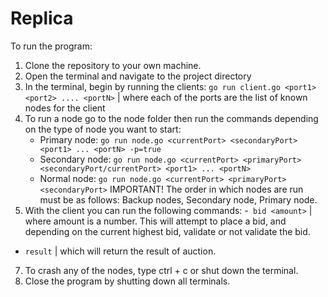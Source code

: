 # Replica

To run the program:
1. Clone the repository to your own machine.
2. Open the terminal and navigate to the project directory
3. In the terminal, begin by running the clients: ``go run client.go <port1> <port2> .... <portN>`` | where each of the ports are the list of known nodes for the client
4. To run a node go to the node folder then run the commands depending on the type of node you want to start:
   - Primary node: ``go run node.go <currentPort> <secondaryPort> <port1> ... <portN> -p=true``
   - Secondary node: ``go run node.go <currentPort> <primaryPort> <secondaryPort/currentPort> <port1> ... <portN>``
   - Normal node: ``go run node.go <currentPort> <primaryPort> <secondaryPort>``
IMPORTANT! The order in which nodes are run must be as follows: Backup nodes, Secondary node, Primary node.
6. With the client you can run the following commands:
-`` bid <amount>`` | where amount is a number. This will attempt to place a bid, and depending on the current highest bid, validate or not validate the bid.
- ``result`` | which will return the result of auction.
7. To crash any of the nodes, type ctrl + c or shut down the terminal.
8. Close the program by shutting down all terminals.
